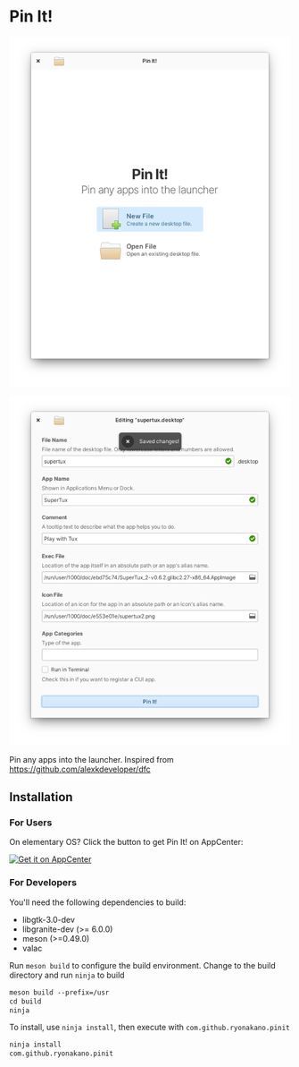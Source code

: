 # Pin It!
![Welcome View](data/screenshot-1.png)

![Edit View](data/screenshot-2.png)

Pin any apps into the launcher. Inspired from https://github.com/alexkdeveloper/dfc

## Installation
### For Users
On elementary OS? Click the button to get Pin It! on AppCenter:

[![Get it on AppCenter](https://appcenter.elementary.io/badge.svg)](https://appcenter.elementary.io/com.github.ryonakano.pinit)

### For Developers
You'll need the following dependencies to build:

* libgtk-3.0-dev
* libgranite-dev (>= 6.0.0)
* meson (>=0.49.0)
* valac

Run `meson build` to configure the build environment. Change to the build directory and run `ninja` to build

    meson build --prefix=/usr
    cd build
    ninja

To install, use `ninja install`, then execute with `com.github.ryonakano.pinit`

    ninja install
    com.github.ryonakano.pinit
